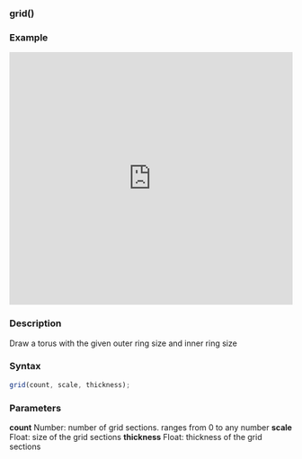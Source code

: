 ### grid()

### Example
<iframe width="100%" height="450px" src="https://shaderpark.netlify.com/sculpture/-N-nLmAV_DtAkJtZG6ZS?example=true&embed=true" frameborder="0"></iframe>

### Description
Draw a torus with the given outer ring size and inner ring size

### Syntax
```js
grid(count, scale, thickness);
```

### Parameters
**count** Number: number of grid sections. ranges from 0 to any number
**scale** Float: size of the grid sections
**thickness** Float: thickness of the grid sections